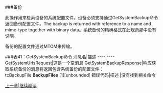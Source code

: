 ###备份

此操作用来检索设备的系统配置文件。设备必须支持通过GetSystemBackup命令返回备份配置文件。The backup is returned with reference to a name and mime-type together with binary data。系统备份的精确格式在此规范那中没有说明。

备份的配置文件通过MTOM来传输。

###表41：GetSystemBackup命令
消息名|描述
----|----
GetSystemUrisRequest|这是一个空消息
GetSystemBackupResponse|响应获取系统备份的消息将返回包含系统备份的配置文件：<br />tt:BackupFile **BackupFiles** [1][unbounded]
错误代码|描述
 |没有找到相关命令


[上一章](08.03.03.md)|[继续阅读](08.03.04.md)
